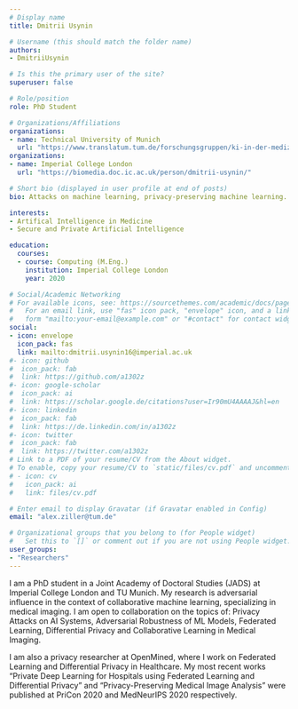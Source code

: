 ```yaml
---
# Display name
title: Dmitrii Usynin

# Username (this should match the folder name)
authors:
- DmitriiUsynin

# Is this the primary user of the site?
superuser: false

# Role/position
role: PhD Student

# Organizations/Affiliations
organizations:
- name: Technical University of Munich
  url: "https://www.translatum.tum.de/forschungsgruppen/ki-in-der-medizin/"
organizations:
- name: Imperial College London
  url: "https://biomedia.doc.ic.ac.uk/person/dmitrii-usynin/"

# Short bio (displayed in user profile at end of posts)
bio: Attacks on machine learning, privacy-preserving machine learning.

interests:
- Artifical Intelligence in Medicine
- Secure and Private Artificial Intelligence

education:
  courses:
  - course: Computing (M.Eng.)
    institution: Imperial College London
    year: 2020

# Social/Academic Networking
# For available icons, see: https://sourcethemes.com/academic/docs/page-builder/#icons
#   For an email link, use "fas" icon pack, "envelope" icon, and a link in the
#   form "mailto:your-email@example.com" or "#contact" for contact widget.
social:
- icon: envelope
  icon_pack: fas
  link: mailto:dmitrii.usynin16@imperial.ac.uk
#- icon: github
#  icon_pack: fab
#  link: https://github.com/a1302z
#- icon: google-scholar
#  icon_pack: ai
#  link: https://scholar.google.de/citations?user=Ir90mU4AAAAJ&hl=en
#- icon: linkedin
#  icon_pack: fab
#  link: https://de.linkedin.com/in/a1302z
#- icon: twitter
#  icon_pack: fab
#  link: https://twitter.com/a1302z
# Link to a PDF of your resume/CV from the About widget.
# To enable, copy your resume/CV to `static/files/cv.pdf` and uncomment the lines below.
# - icon: cv
#   icon_pack: ai
#   link: files/cv.pdf

# Enter email to display Gravatar (if Gravatar enabled in Config)
email: "alex.ziller@tum.de"

# Organizational groups that you belong to (for People widget)
#   Set this to `[]` or comment out if you are not using People widget.
user_groups:
- "Researchers"
---
```


I am a PhD student in a Joint Academy of Doctoral Studies (JADS) at Imperial College London and TU Munich. My research is adversarial influence in the context of collaborative machine learning, specializing in medical imaging. I am open to collaboration on the topics of: Privacy Attacks on AI Systems, Adversarial Robustness of ML Models, Federated Learning, Differential Privacy and Collaborative Learning in Medical Imaging.

I am also a privacy researcher at OpenMined, where I work on Federated Learning and Differential Privacy in Healthcare. My most recent works “Private Deep Learning for Hospitals using Federated Learning and Differential Privacy” and “Privacy-Preserving Medical Image Analysis” were published at PriCon 2020 and MedNeurIPS 2020 respectively.
